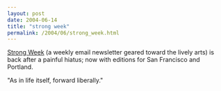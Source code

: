 ```yaml
---
layout: post
date: 2004-06-14
title: "strong week"
permalink: /2004/06/strong_week.html
---
```


[Strong Week](http://www.strongweek.com/) (a weekly email newsletter geared toward the lively arts) is back after a painful hiatus; now with editions for San Francisco and Portland.

"As in life itself, forward liberally."
